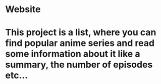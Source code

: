 # Website

# This project is a list, where you can find popular anime series and read some information about it like a summary, the number of episodes etc...
